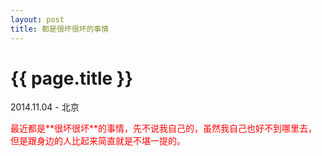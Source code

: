 ```yaml
---
layout: post
title: 都是很坏很坏的事情
---
```


{{ page.title }}
================

<p class="meta"> 2014.11.04 - 北京</p>


<html>
<body>
<p style = "color:red">最近都是**很坏很坏**的事情，先不说我自己的，虽然我自己也好不到哪里去，但是跟身边的人比起来简直就是不堪一提的。</p>
</body>
</html>
